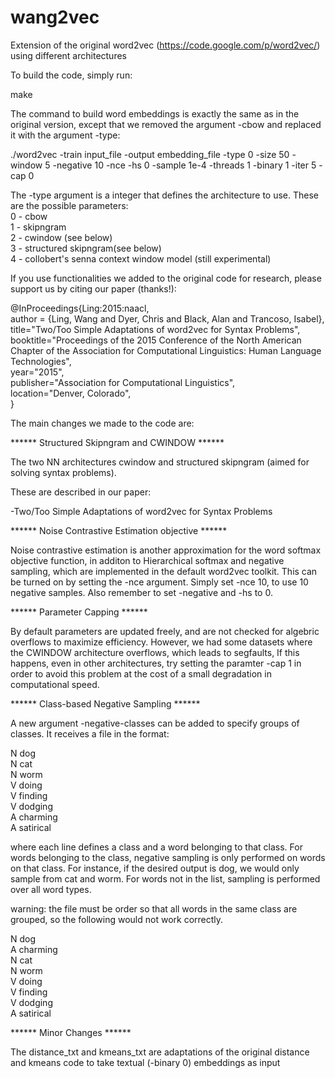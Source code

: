 # wang2vec
Extension of the original word2vec (https://code.google.com/p/word2vec/) using different architectures

To build the code, simply run:

make

The command to build word embeddings is exactly the same as in the original version, except that we removed the argument -cbow and replaced it with the argument -type:

./word2vec -train input_file -output embedding_file -type 0 -size 50 -window 5 -negative 10 -nce -hs 0 -sample 1e-4 -threads 1 -binary 1 -iter 5 -cap 0

The -type argument is a integer that defines the architecture to use. These are the possible parameters:  
0 - cbow  
1 - skipngram  
2 - cwindow (see below)  
3 - structured skipngram(see below)  
4 - collobert's senna context window model (still experimental)  

If you use functionalities we added to the original code for research, please support us by citing our paper (thanks!):

@InProceedings{Ling:2015:naacl,  
author = {Ling, Wang and Dyer, Chris and Black, Alan and Trancoso, Isabel},  
title="Two/Too Simple Adaptations of word2vec for Syntax Problems",  
booktitle="Proceedings of the 2015 Conference of the North American Chapter of the Association for Computational Linguistics: Human Language Technologies",  
year="2015",  
publisher="Association for Computational Linguistics",  
location="Denver, Colorado",  
}

The main changes we made to the code are:

****** Structured Skipngram and CWINDOW ******

The two NN architectures cwindow and structured skipngram (aimed for solving syntax problems). 

These are described in our paper:

-Two/Too Simple Adaptations of word2vec for Syntax Problems

****** Noise Contrastive Estimation objective ******

Noise contrastive estimation is another approximation for the word softmax objective function, in additon to Hierarchical softmax and negative sampling, which are implemented in the default word2vec toolkit. This can be turned on by setting the -nce argument. Simply set -nce 10, to use 10 negative samples. Also remember to set -negative and -hs to 0.

****** Parameter Capping ******

By default parameters are updated freely, and are not checked for algebric overflows to maximize efficiency. However, we had some datasets where the CWINDOW architecture overflows, which leads to segfaults, If this happens, even in other architectures, try setting the paramter -cap 1 in order to avoid this problem at the cost of a small degradation in computational speed.

****** Class-based Negative Sampling ******

A new argument -negative-classes can be added to specify groups of classes. It receives a file in the format:
 
N dog  
N cat  
N worm  
V doing  
V finding  
V dodging  
A charming  
A satirical  

where each line defines a class and a word belonging to that class. For words belonging to the class, negative sampling is only performed on words on that class. For instance, if the desired output is dog, we would only sample from cat and worm. For words not in the list, sampling is performed over all word types.

warning: the file must be order so that all words in the same class are grouped, so the following would not work correctly.

N dog  
A charming  
N cat  
N worm  
V doing  
V finding  
V dodging  
A satirical  

****** Minor Changes ******

The distance_txt and kmeans_txt are adaptations of the original distance and kmeans code to take textual (-binary 0) embeddings as input
